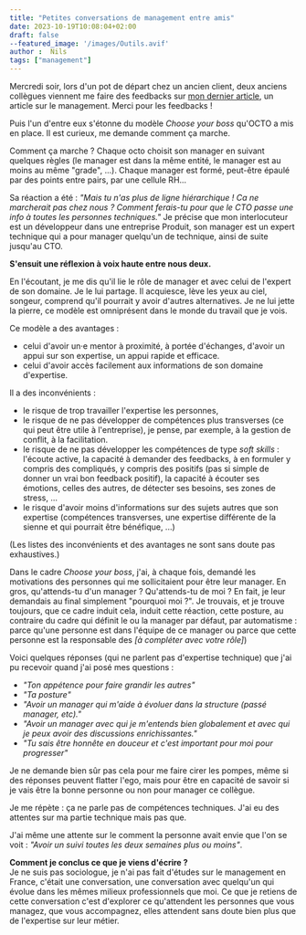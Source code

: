 ```yaml
---
title: "Petites conversations de management entre amis"
date: 2023-10-19T10:08:04+02:00
draft: false
--featured_image: '/images/Outils.avif'
author :  Nils
tags: ["management"]
---
```







Mercredi soir, lors d'un pot de départ chez un ancien client, deux anciens collègues viennent me faire des feedbacks sur [mon dernier article](https://www.nilslesieur.fr/2023/10/quelques-outils-de-management/), un article sur le management. Merci pour les feedbacks !

Puis l'un d'entre eux s'étonne du modèle *Choose your boss* qu'OCTO a mis en place. Il est curieux, me demande comment ça marche.

Comment ça marche ?
Chaque octo choisit son manager en suivant quelques règles (le manager est dans la même entité, le manager est au moins au même "grade", ...). Chaque manager est formé, peut-être épaulé par des points entre pairs, par une cellule RH...

Sa réaction a été : *"Mais tu n'as plus de ligne hiérarchique ! Ca ne marcherait pas chez nous ? Comment ferais-tu pour que le CTO passe une info à toutes les personnes techniques."*
Je précise que mon interlocuteur est un développeur dans une entreprise Produit, son manager est un expert technique qui a pour manager quelqu'un de technique, ainsi de suite jusqu'au CTO.

**S'ensuit une réflexion à voix haute entre nous deux.**

En l'écoutant, je me dis qu'il lie le rôle de manager et avec celui de l'expert de son domaine. Je le lui partage. Il acquiesce, lève les yeux au ciel, songeur, comprend qu'il pourrait y avoir d'autres alternatives. Je ne lui jette la pierre, ce modèle est omniprésent dans le monde du travail que je vois.

Ce modèle a des avantages : 
- celui d'avoir un·e mentor à proximité, à portée d'échanges, d'avoir un appui sur son expertise, un appui rapide et efficace.
- celui d'avoir accès facilement aux informations de son domaine d'expertise.

Il a des inconvénients :
- le risque de trop travailler l'expertise les personnes,  
- le risque de ne pas développer de compétences plus transverses (ce qui peut être utile à l'entreprise), je pense, par exemple, à la gestion de conflit, à la facilitation.
- le risque de ne pas développer les compétences de type *soft skills* : l'écoute active, la capacité à demander des feedbacks, à en formuler y compris des compliqués, y compris des positifs (pas si simple de donner un vrai bon feedback positif), la capacité à écouter ses émotions, celles des autres, de détecter ses besoins, ses zones de stress, ...
- le risque d'avoir moins d'informations sur des sujets autres que son expertise (compétences transverses, une expertise différente de la sienne et qui pourrait être bénéfique, ...)

(Les listes des inconvénients et des avantages ne sont sans doute pas exhaustives.)


Dans le cadre *Choose your boss*, j'ai, à chaque fois, demandé les motivations des personnes qui me sollicitaient pour être leur manager. En gros, qu'attends-tu d'un manager ? Qu'attends-tu de moi ? En fait, je leur demandais au final simplement "pourquoi moi ?".
Je trouvais, et je trouve toujours, que ce cadre induit cela, induit cette réaction, cette posture, au contraire du cadre qui définit le ou la manager par défaut, par automatisme : parce qu'une personne est dans l'équipe de ce manager ou parce que cette personne est la responsable des *[à compléter avec votre rôle]*)

Voici quelques réponses (qui ne parlent pas d'expertise technique) que j'ai pu recevoir quand j'ai posé mes questions :  
- *"Ton appétence pour faire grandir les autres"*
- *"Ta posture"*
- *"Avoir un manager qui m'aide à évoluer dans la structure (passé manager, etc)."*
- *"Avoir un manager avec qui je m'entends bien globalement et avec qui je peux avoir des discussions enrichissantes."*
- *"Tu sais être honnête en douceur et c'est important pour moi pour progresser"*

Je ne demande bien sûr pas cela pour me faire cirer les pompes, même si des réponses peuvent flatter l'ego, mais pour être en capacité de savoir si je vais être la bonne personne ou non pour manager ce collègue.

Je me répète : ça ne parle pas de compétences techniques. J'ai eu des attentes sur ma partie technique mais pas que.

J'ai même une attente sur le comment la personne avait envie que l'on se voit : *"Avoir un suivi toutes les deux semaines plus ou moins"*.

**Comment je conclus ce que je viens d'écrire ?**  
Je ne suis pas sociologue, je n'ai pas fait d'études sur le management en France, c'était une conversation, une conversation avec quelqu'un qui évolue dans les mêmes milieux professionnels que moi.
Ce que je retiens de cette conversation c'est d'explorer ce qu'attendent les personnes que vous managez, que vous accompagnez, elles attendent sans doute bien plus que de l'expertise sur leur métier.










